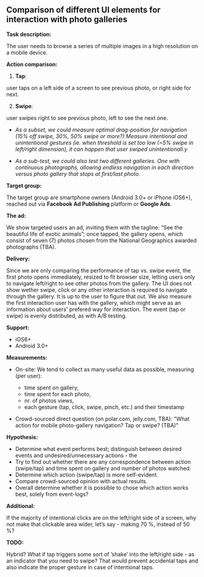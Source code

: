 Comparison of different UI elements for interaction with photo galleries
--------

**Task description:**

The user needs to browse a series of multiple images in a high resolution on a mobile device.

**Action comparison:**

1. **Tap**:

user taps on a left side of a screen to see previous photo, or right side for next.

2. **Swipe**:

user swipes right to see previous photo, left to see the next one.

- *As a subset, we could measure optimal drag-position for navigation (15% off swipe, 30%, 50% swipe or more?)
Measure intentional and unintentional gestures (ie. when threshold is set too low (~5% swipe in left/right dimension), it can happen that user swiped unintentionall.y*

- *As a sub-test, we could also test two different galleries.
One with continuous photographs, allowing endless navigation in each direction versus photo gallery that stops at first/last photo.*

**Target group:**

The target group are smartphone owners (Android 3.0+ or iPhone iOS6+), reached out via **Facebook Ad Publishing** platform or **Google Ads**.

**The ad:**

We show targeted users an ad, inviting them with the tagline: “See the beautiful life of exotic animals”; once tapped, the gallery opens, which 
consist of seven (7) photos chosen from the National Geographics awarded photographs (TBA).

**Delivery:**

Since we are only comparing the performance of tap vs. swipe event, the first photo opens immediately, resized to fit browser size, letting users only to navigate left/right to see other photos from the gallery. The UI does not show wether swipe, click or any other interaction is required to navigate through the gallery. It is up to the user to figure that out. We also measure the first interaction user has with the gallery, which might serve as an information about users' prefered way for interaction.
The event (tap or swipe) is evenly distributed, as with A/B testing.

**Support:**

- iOS6+
- Android 3.0+

**Measurements:**
   - On-site:
We tend to collect as many useful data as possible, measuring (per user):
      - time spent on gallery,
      - time spent for each photo, 
      - nr. of photos views,
      - each gesture (tap, click, swipe, pinch, etc.) and their timestamp

   - Crowd-sourced direct question (on polar.com, jelly.com, TBA): "What action for mobile photo-gallery navigation? Tap or swipe? (TBA)"


**Hypothesis:**
   - Determine what event performs best; distinguish between desired events and undesired/unnecessary actions - the 
   - Try to find out whether there are any correspondence between action (swipe/tap) and time spent on gallery and number of photos watched.
   - Determine which action (swipe/tap) is more self-evident.
   - Compare crowd-sourced opinion with actual results.
   - Overall determine whether it is possible to chose which action works best, solely from event-logs?

**Additional:**

If the majority of intentional clicks are on the left/right side of a screen, why not make that clickable area wider, let’s say - making 70 %, instead of 50 %?

**TODO:**

Hybrid? What if tap triggers some sort of ’shake’ into the left/right side  - as an indicator that you need to swipe?
That would prevent accidental taps and also indicate the proper gesture in case of intentional taps.

